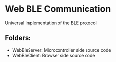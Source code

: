 # Web BLE Communication

Universal implementation of the BLE protocol

## Folders:

- WebBleServer: Microcontroller side source code
- WebBleClient: Browser side source code

